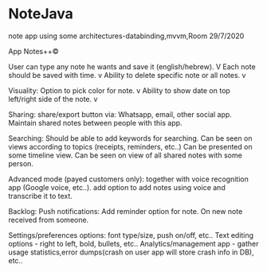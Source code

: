 # NoteJava
note app using some architectures-databinding,mvvm,Room
                                                                                                                                                                                                                                                                                                                                                                                                                                                                                                      29/7/2020

App Notes++©

User can type any note he wants and save it (english/hebrew). V
Each note should be saved with time. v
Ability to delete specific note or all notes. v


Visuality:
Option to pick color for note. v
Ability to show date on top left/right side of the note. v


Sharing:
share/export button via: Whatsapp, email, other social app.
Maintain shared notes between people with this app. 


Searching: 
Should be able to add keywords for searching.
Can be seen on views according to topics (receipts, reminders, etc..)
Can be presented on some timeline view.
Can be seen on view of all shared notes with some person.


Advanced mode (payed customers only):
together with voice recognition app (Google voice, etc..). 
add option to add notes using voice and transcribe it to text.


Backlog:
Push notifications:
Add reminder option for note.
On new note received from someone.


Settings/preferences options: font type/size, push on/off, etc..
Text editing options - right to left, bold, bullets, etc..
Analytics/management app - gather usage statistics,error dumps(crash on user app will store crash info in DB), etc..

